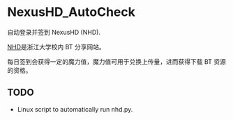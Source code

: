 # NexusHD_AutoCheck

自动登录并签到 NexusHD (NHD).

[NHD](http://www.nexushd.org)是浙江大学校内 BT 分享网站。

每日签到会获得一定的魔力值，魔力值可用于兑换上传量，进而获得下载 BT 资源的资格。

## TODO

- Linux script to automatically run nhd.py.